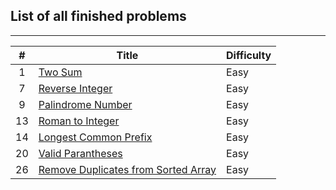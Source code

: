 ## List of all finished problems
---------------
| # | Title | Difficulty |
|:---:|---|---|
| 1 | <a href=https://github.com/ngoqhu/LeetCode-Challenges/tree/main/TwoSum>Two Sum</a> | Easy |
| 7 | <a href=https://github.com/ngoqhu/LeetCode-Challenges/tree/main/ReverseInteger>Reverse Integer</a> | Easy |
| 9 | <a href=https://github.com/ngoqhu/LeetCode-Challenges/tree/main/PalindromeNumber>Palindrome Number</a> | Easy |
| 13 | <a href=https://github.com/ngoqhu/LeetCode-Challenges/tree/main/RomanToInteger>Roman to Integer</a> | Easy |
| 14 | <a href=https://github.com/ngoqhu/LeetCode-Challenges/tree/main/LongestCommonPrefix>Longest Common Prefix</a> | Easy |
| 20 | <a href=https://github.com/ngoqhu/LeetCode-Challenges/tree/main/ValidParantheses>Valid Parantheses</a> | Easy |
| 26 | <a href=https://github.com/ngoqhu/LeetCode-Challenges/tree/main/RemoveDuplicatesFromSortedArray>Remove Duplicates from Sorted Array</a> | Easy |
